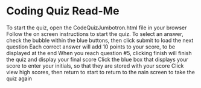 # Coding Quiz Read-Me
To start the quiz, open the CodeQuizJumbotron.html file in your browser
Follow the on screen instructions to start the quiz.
To select an answer, check the bubble within the blue buttons, then click submit to load the next question
Each correct answer will add 10 points to your score, to be displayed at the end
When you reach question #5, clicking finish will finish the quiz and display your final score
Click the blue box that displays your score to enter your initials, so that they are stored with your score
Click view high scores, then return to start to return to the nain screen to take the quiz again
